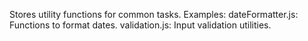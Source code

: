 Stores utility functions for common tasks.
Examples:
dateFormatter.js: Functions to format dates.
validation.js: Input validation utilities.